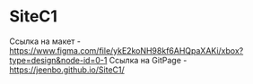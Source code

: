 # SiteC1
Ссылка на макет - https://www.figma.com/file/ykE2koNH98kf6AHQpaXAKi/xbox?type=design&node-id=0-1
Ссылка на GitPage - https://jeenbo.github.io/SiteC1/
